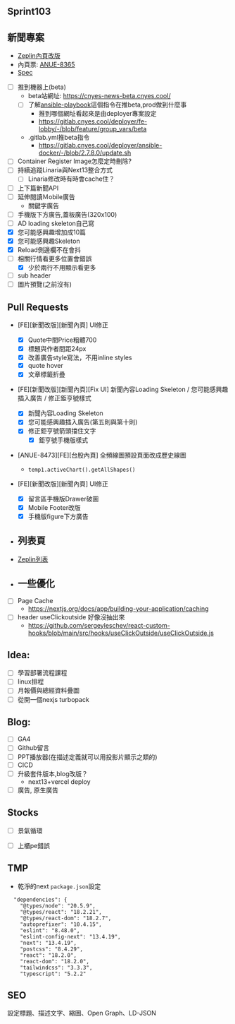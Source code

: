 ## Sprint103

## 新聞專案
* [Zeplin內頁改版](https://app.zeplin.io/project/576287bda89e8aa7045cfba5/screen/64ad0cdf411565216532362a)
* 內頁票: [ANUE-8365](https://cnyesrd.atlassian.net/browse/ANUE-8365)
* [Spec](https://cnyesrd.atlassian.net/wiki/spaces/PS/pages/2153709569)
* [ ] 推到機器上(beta)
	* beta站網址: https://cnyes-news-beta.cnyes.cool/
	* [ ] 了解[ansible-playbook](https://gitlab.cnyes.cool/deployer/ansible-docker/-/blob/2.7.8.0/update.sh)這個指令在推beta,prod做到什麼事
		* 推到哪個網址看起來是由deployer專案設定
		* https://gitlab.cnyes.cool/deployer/fe-lobby/-/blob/feature/group_vars/beta
	* .gitlab.yml推beta指令
		* https://gitlab.cnyes.cool/deployer/ansible-docker/-/blob/2.7.8.0/update.sh
* [ ] Container Register Image怎麼定時刪除?
* [ ] 持續追蹤Linaria與Next13整合方式
	* [ ] Linaria修改時有時會cache住？
* [ ] 上下篇新聞API
* [ ] 延伸閱讀Ｍobile廣告
	* 關鍵字廣告
* [ ] 手機版下方廣告,蓋板廣告(320x100)
* [ ] AD loading skeleton自己寫
* [x] 您可能感興趣增加成10篇
* [x] 您可能感興趣Skeleton
* [x] Reload側邊欄不在會抖
* [ ] 相關行情看更多位置會錯誤
	* [x] 少於兩行不用顯示看更多
* [ ] sub header
* [ ] 圖片預覽(之前沒有)

##  Pull Requests
* \[FE\]\[新聞改版\]\[新聞內頁\] UI修正
	* [x] Quote中間Price粗體700
	* [x] 標題與作者間距24px
	* [x] 改善廣告style寫法，不用inline styles
	* [x] quote hover
	* [x] 文章標籤折疊
* \[FE\]\[新聞改版\]\[新聞內頁\]\[Fix UI\] 新聞內容Loading Skeleton / 您可能感興趣插入廣告 / 修正鉅亨號樣式
	* [x] 新聞內容Loading Skeleton
	* [x] 您可能感興趣插入廣告(第五則與第十則)
	* [x] 修正鉅亨號箭頭擋住文字
		* [x] 鉅亨號手機版樣式
* \[ANUE-8473\]\[FE\]\[台股內頁\] 全頻線圖預設頁面改成歷史線圖
	* `temp1.activeChart().getAllShapes()`
* \[FE\]\[新聞改版\]\[新聞內頁\] UI修正
	* [x] 留言區手機版Drawer破圖
	* [x] Mobile Footer改版
	* [x] 手機版figure下方廣告

* ## 列表頁
* [Zeplin列表](https://app.zeplin.io/project/576287bda89e8aa7045cfba5/screen/64bf3d5ab80488509d649a7e)

* ## 一些優化
* [ ] Page Cache
	 * https://nextjs.org/docs/app/building-your-application/caching
 * [ ] header useClickoutside 好像沒抽出來
	 * https://github.com/sergeyleschev/react-custom-hooks/blob/main/src/hooks/useClickOutside/useClickOutside.js

## Idea:
* [ ] 學習部署流程課程
* [ ] linux排程
* [ ] 月報價與總經資料疊圖
* [ ] 從開一個nexjs turbopack

## Blog: 
* [ ] GA4
* [ ] Github留言
* [ ] PPT播放器(在描述定義就可以用投影片顯示之類的)
* [ ] CICD
* [ ] 升級套件版本,blog改版？
	* next13+vercel deploy
* [ ] 廣告, 原生廣告

## Stocks
* [ ] 景氣循環
* [ ] 上櫃pe錯誤


## TMP

* 乾淨的next `package.json`設定
```
  "dependencies": {
    "@types/node": "20.5.9",
    "@types/react": "18.2.21",
    "@types/react-dom": "18.2.7",
    "autoprefixer": "10.4.15",
    "eslint": "8.48.0",
    "eslint-config-next": "13.4.19",
    "next": "13.4.19",
    "postcss": "8.4.29",
    "react": "18.2.0",
    "react-dom": "18.2.0",
    "tailwindcss": "3.3.3",
    "typescript": "5.2.2"
```

## SEO
設定標題、描述文字、縮圖、Open Graph、LD-JSON